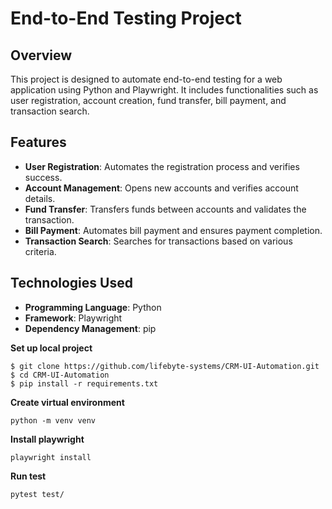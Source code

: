 # End-to-End Testing Project

## Overview
This project is designed to automate end-to-end testing for a web application using Python and Playwright. It includes functionalities such as user registration, account creation, fund transfer, bill payment, and transaction search.

## Features
- **User Registration**: Automates the registration process and verifies success.
- **Account Management**: Opens new accounts and verifies account details.
- **Fund Transfer**: Transfers funds between accounts and validates the transaction.
- **Bill Payment**: Automates bill payment and ensures payment completion.
- **Transaction Search**: Searches for transactions based on various criteria.

## Technologies Used
- **Programming Language**: Python
- **Framework**: Playwright
- **Dependency Management**: pip


**Set up local project**
```shell
$ git clone https://github.com/lifebyte-systems/CRM-UI-Automation.git
$ cd CRM-UI-Automation
$ pip install -r requirements.txt
```

**Create virtual environment**
```shell
python -m venv venv
```

**Install playwright**
```shell
playwright install
```

**Run test**
```shell
pytest test/
```

